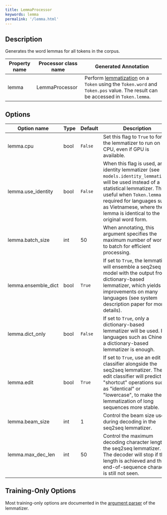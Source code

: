 ```yaml
---
title: LemmaProcessor
keywords: lemma
permalink: '/lemma.html'
---
```


## Description

Generates the word lemmas for all tokens in the corpus.

| Property name | Processor class name | Generated Annotation |
| --- | --- | --- |
| lemma | LemmaProcessor | Perform [lemmatization](https://en.wikipedia.org/wiki/Lemmatisation) on a `Token` using the `Token.word` and `Token.pos` value. The result can be accessed in `Token.lemma`. | 

## Options

| Option name | Type | Default | Description |
| --- | --- | --- | --- |
| lemma.cpu | bool | `False` | Set this flag to `True` to force the lemmatizer to run on CPU, even if GPU is available. |
| lemma.use_identity | bool | `False` | When this flag is used, an identity lemmatizer (see `models.identity_lemmatizer`) will be used instead of a statistical lemmatizer. This is useful when `Token.lemma` is required for languages such as Vietnamese, where the lemma is identical to the original word form. |
| lemma.batch_size | int | 50 | When annotating, this argument specifies the maximum number of words to batch for efficient processing. |
| lemma.ensemble_dict | bool | `True` | If set to `True`, the lemmatizer will ensemble a seq2seq model with the output from a dictionary-based lemmatizer, which yields improvements on many languages (see system description paper for more details). |
| lemma.dict_only | bool | `False` | If set to `True`, only a dictionary-based lemmatizer will be used. For languages such as Chinese, a dictionary-based lemmatizer is enough. |
| lemma.edit | bool | `True` | If set to `True`, use an edit classifier alongside the seq2seq lemmatizer. The edit classifier will predict "shortcut" operations such as "identical" or "lowercase", to make the lemmatization of long sequences more stable. |
| lemma.beam_size | int | 1 | Control the beam size used during decoding in the seq2seq lemmatizer. |
| lemma.max_dec_len | int | 50 | Control the maximum decoding character length in the seq2seq lemmatizer. The decoder will stop if this length is achieved and the end-of-sequence character is still not seen. |

## Training-Only Options

Most training-only options are documented in the [argument parser](https://github.com/stanfordnlp/stanfordnlp/blob/master/stanfordnlp/models/lemmatizer.py#L22) of the lemmatizer.

